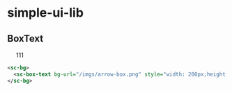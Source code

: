 # simple-ui-lib

## BoxText

<sc-bg>
  <sc-box-text bg-url="/imgs/arrow-box.png" style="width: 200px;height:60px;margin: 20px;">111</sc-box-text>
</sc-bg>

```xml
<sc-bg>
  <sc-box-text bg-url="/imgs/arrow-box.png" style="width: 200px;height:60px;margin: 20px;">111</sc-box-text>
</sc-bg>
```
